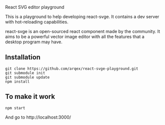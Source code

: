 React SVG editor playground

This is a playground to help developing react-svge. It contains a dev server with hot-reloading capabilities.

react-svge is an open-sourced react component made by the community. It aims to be a powerful vector image editor with all the features that a desktop program may have.

## Installation
```
git clone https://github.com/arqex/react-svge-playground.git
git submodule init
git submodule update
npm install
```

## To make it work
```
npm start
```
And go to http://localhost:3000/
